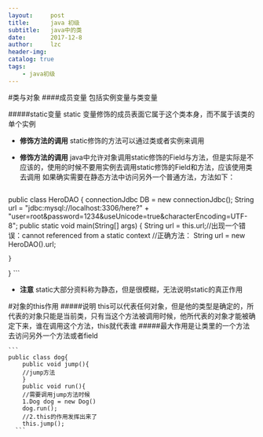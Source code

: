 ```yaml
---
layout:     post
title:      java 初级
subtitle:   java中的类
date:       2017-12-8
author:     lzc
header-img: 
catalog: true
tags:
    - java初级
---
```


#类与对象
 ####成员变量
  包括实例变量与类变量
  
  #####static变量
  static 变量修饰的成员表面它属于这个类本身，而不属于该类的单个实例
  
  - **修饰方法的调用**
  static修饰的方法可以通过类或者实例来调用
  
   - **修饰方法的调用**
    java中允许对象调用static修饰的Field与方法，但是实际是不应该的，使用的时候不要用实例去调用static修饰的Field和方法，应该使用类去调用
    如果确实需要在静态方法中访问另外一个普通方法，方法如下：
       ```
 public class HeroDAO {
    connectionJdbc DB = new connectionJdbc();
    String url = "jdbc:mysql://localhost:3306/here?"
                + "user=root&password=1234&useUnicode=true&characterEncoding=UTF-8";
    public static void main(String[] args) {
        String url = this.url;//出现一个错误：cannot referenced from a static context
        //正确方法：
        String url = new HeroDAO().url;
        
    }
}
      ```
    
  
  - **注意**
  static大部分资料称为静态，但是很模糊，无法说明static的真正作用
  
  #对象的this作用
  #####说明
      this可以代表任何对象，但是他的类型是确定的，所代表的对象只能是当前类，只有当这个方法被调用时候，他所代表的对象才能被确定下来，谁在调用这个方法，this就代表谁
  #####最大作用是让类里的一个方法去访问另外一个方法或者field
  
    ```
    public class dog{
        public void jump(){
        //jump方法
        }
        public void run(){
        //需要调用jump方法时候
        1.Dog dog = new Dog()
        dog.run();
        //2.this的作用发挥出来了
        this.jump();
      ```
        
